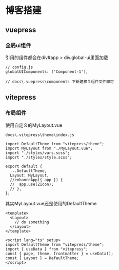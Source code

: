 # 博客搭建

## vuepress

### 全局ui组件

引用的组件都会在div#app > div.global-ui里面加载

```
// config.js
globalUIComponents: ['Component-1'],

// docs\.vuepress\components 下新建相关组件文件即可
```



## vitepress

### 布局组件

使用自定义的MyLayout.vue

```
docs\.vitepress\theme\index.js

import DefaultTheme from "vitepress/theme";
import MyLayout from "./MyLayout.vue";
import "./styles/vars.scss";
import "./styles/style.scss";

export default {
  ...DefaultTheme,
  Layout: MyLayout,
  //enhanceApp({ app }) {
  //  app.use(ZIcon);
  // },
};
```

其实MyLayout.vue还是使用的DefaultTheme

```
<template>
  <Layout>
    // do something
  </Layout>
</template>

<script lang="ts" setup>
import DefaultTheme from "vitepress/theme";
import { useData } from "vitepress";
const { page, theme, frontmatter } = useData();
const { Layout } = DefaultTheme;
</script>
```

